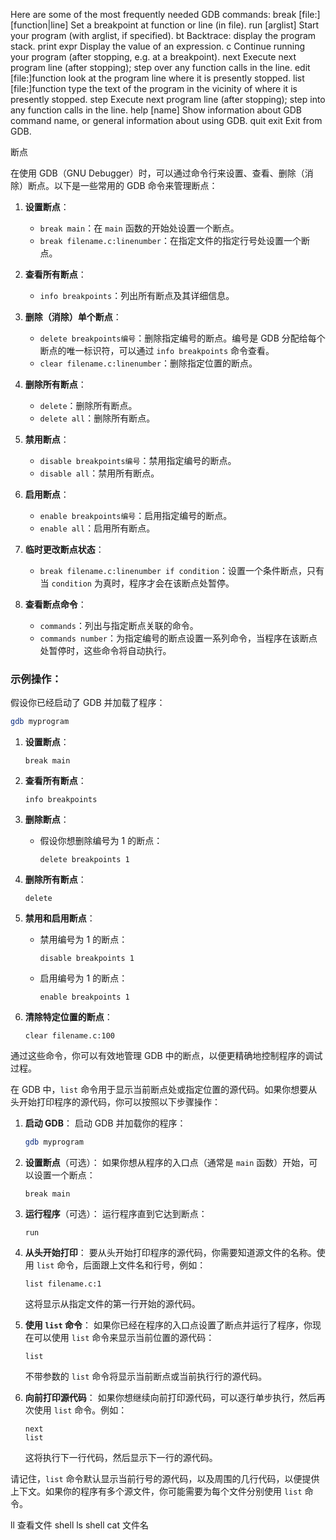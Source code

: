 Here are some of the most frequently needed GDB commands:
break [file:] [function|line]
    Set a breakpoint at function or line (in file).
run [arglist]
    Start your program (with arglist, if specified).
bt  Backtrace: display the program stack.
print expr
    Display the value of an expression.
c   Continue running your program (after stopping, e.g. at a breakpoint).
next
    Execute next program line (after stopping); step over any function calls in the line.
edit [file:]function
	look at the program line where it is presently stopped.
list [file:]function
    type the text of the program in the vicinity of where it is presently stopped.
step
    Execute next program line (after stopping); step into any function calls in the line.
help [name]
    Show information about GDB command name, or general information about using GDB.
quit
exit
    Exit from GDB.

断点

在使用 GDB（GNU Debugger）时，可以通过命令行来设置、查看、删除（消除）断点。以下是一些常用的 GDB 命令来管理断点：

1. **设置断点**：
   - `break main`：在 `main` 函数的开始处设置一个断点。
   - `break filename.c:linenumber`：在指定文件的指定行号处设置一个断点。

2. **查看所有断点**：
   - `info breakpoints`：列出所有断点及其详细信息。

3. **删除（消除）单个断点**：
   - `delete breakpoints编号`：删除指定编号的断点。编号是 GDB 分配给每个断点的唯一标识符，可以通过 `info breakpoints` 命令查看。
   - `clear filename.c:linenumber`：删除指定位置的断点。

4. **删除所有断点**：
   - `delete`：删除所有断点。
   - `delete all`：删除所有断点。

5. **禁用断点**：
   - `disable breakpoints编号`：禁用指定编号的断点。
   - `disable all`：禁用所有断点。

6. **启用断点**：
   - `enable breakpoints编号`：启用指定编号的断点。
   - `enable all`：启用所有断点。

7. **临时更改断点状态**：
   - `break filename.c:linenumber if condition`：设置一个条件断点，只有当 `condition` 为真时，程序才会在该断点处暂停。

8. **查看断点命令**：
   - `commands`：列出与指定断点关联的命令。
   - `commands number`：为指定编号的断点设置一系列命令，当程序在该断点处暂停时，这些命令将自动执行。

### 示例操作：

假设你已经启动了 GDB 并加载了程序：

```bash
gdb myprogram
```

1. **设置断点**：
   ```gdb
   break main
   ```

2. **查看所有断点**：
   ```gdb
   info breakpoints
   ```

3. **删除断点**：
   - 假设你想删除编号为 1 的断点：
     ```gdb
     delete breakpoints 1
     ```

4. **删除所有断点**：
   ```gdb
   delete
   ```

5. **禁用和启用断点**：
   - 禁用编号为 1 的断点：
     ```gdb
     disable breakpoints 1
     ```
   - 启用编号为 1 的断点：
     ```gdb
     enable breakpoints 1
     ```

6. **清除特定位置的断点**：
   ```gdb
   clear filename.c:100
   ```

通过这些命令，你可以有效地管理 GDB 中的断点，以便更精确地控制程序的调试过程。



在 GDB 中，`list` 命令用于显示当前断点处或指定位置的源代码。如果你想要从头开始打印程序的源代码，你可以按照以下步骤操作：

1. **启动 GDB**：
   启动 GDB 并加载你的程序：
   ```bash
   gdb myprogram
   ```

2. **设置断点**（可选）：
   如果你想从程序的入口点（通常是 `main` 函数）开始，可以设置一个断点：
   ```gdb
   break main
   ```

3. **运行程序**（可选）：
   运行程序直到它达到断点：
   ```gdb
   run
   ```

4. **从头开始打印**：
   要从头开始打印程序的源代码，你需要知道源文件的名称。使用 `list` 命令，后面跟上文件名和行号，例如：
   ```gdb
   list filename.c:1
   ```
   这将显示从指定文件的第一行开始的源代码。

5. **使用 `list` 命令**：
   如果你已经在程序的入口点设置了断点并运行了程序，你现在可以使用 `list` 命令来显示当前位置的源代码：
   ```gdb
   list
   ```
   不带参数的 `list` 命令将显示当前断点或当前执行行的源代码。

6. **向前打印源代码**：
   如果你想继续向前打印源代码，可以逐行单步执行，然后再次使用 `list` 命令。例如：
   ```gdb
   next
   list
   ```
   这将执行下一行代码，然后显示下一行的源代码。


请记住，`list` 命令默认显示当前行号的源代码，以及周围的几行代码，以便提供上下文。如果你的程序有多个源文件，你可能需要为每个文件分别使用 `list` 命令。


ll 查看文件
shell ls
shell cat 文件名
